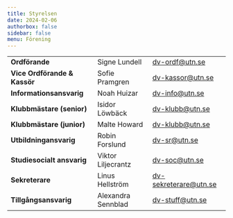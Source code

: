```yaml
---
title: Styrelsen
date: 2024-02-06
authorbox: false
sidebar: false
menu: Förening
---
```


|    |   |   | 
|---|---|---|
| **Ordförande** | Signe Lundell  | dv-ordf@utn.se  | 
| **Vice Ordförande & Kassör** | Sofie Pramgren  | dv-kassor@utn.se  |
| **Informationsansvarig** | Noah Huizar | dv-info@utn.se |
| **Klubbmästare (senior)** | Isidor Löwbäck | dv-klubb@utn.se |
| **Klubbmästare (junior)** | Malte Howard | dv-klubb@utn.se |
| **Utbildningansvarig** | Robin Forslund | dv-sr@utn.se | 
| **Studiesocialt ansvarig** | Viktor Liljecrantz | dv-soc@utn.se  |
| **Sekreterare** | Linus Hellström | dv-sekreterare@utn.se |
| **Tillgångsansvarig** | Alexandra Sennblad | dv-stuff@utn.se |
